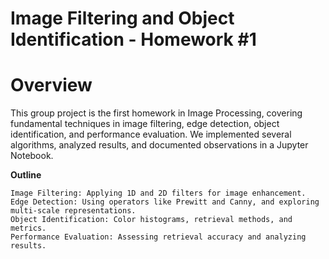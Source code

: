 # Image Filtering and Object Identification - Homework #1

# Overview

This group project is the first homework in Image Processing, covering fundamental techniques in image filtering, edge detection, object identification, and performance evaluation. We implemented several algorithms, analyzed results, and documented observations in a Jupyter Notebook.


**Outline**

    Image Filtering: Applying 1D and 2D filters for image enhancement.
    Edge Detection: Using operators like Prewitt and Canny, and exploring multi-scale representations.
    Object Identification: Color histograms, retrieval methods, and metrics.
    Performance Evaluation: Assessing retrieval accuracy and analyzing results.

    
